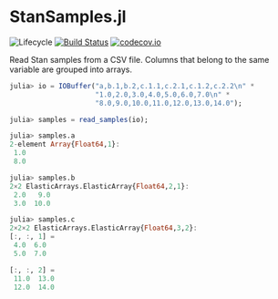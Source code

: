 # StanSamples.jl

![Lifecycle](https://img.shields.io/badge/lifecycle-experimental-orange.svg)<!--
![Lifecycle](https://img.shields.io/badge/lifecycle-maturing-blue.svg)
![Lifecycle](https://img.shields.io/badge/lifecycle-stable-green.svg)
![Lifecycle](https://img.shields.io/badge/lifecycle-retired-orange.svg)
![Lifecycle](https://img.shields.io/badge/lifecycle-archived-red.svg)
![Lifecycle](https://img.shields.io/badge/lifecycle-dormant-blue.svg) -->
[![Build Status](https://travis-ci.com/tpapp/StanSamples.jl.svg?branch=master)](https://travis-ci.com/tpapp/StanSamples.jl)
[![codecov.io](http://codecov.io/github/tpapp/StanSamples.jl/coverage.svg?branch=master)](http://codecov.io/github/tpapp/StanSamples.jl?branch=master)

Read Stan samples from a CSV file. Columns that belong to the same variable are grouped into arrays.

```julia
julia> io = IOBuffer("a,b.1,b.2,c.1.1,c.2.1,c.1.2,c.2.2\n" *
                     "1.0,2.0,3.0,4.0,5.0,6.0,7.0\n" *
                     "8.0,9.0,10.0,11.0,12.0,13.0,14.0");

julia> samples = read_samples(io);

julia> samples.a
2-element Array{Float64,1}:
 1.0
 8.0

julia> samples.b
2×2 ElasticArrays.ElasticArray{Float64,2,1}:
 2.0   9.0
 3.0  10.0

julia> samples.c
2×2×2 ElasticArrays.ElasticArray{Float64,3,2}:
[:, :, 1] =
 4.0  6.0
 5.0  7.0

[:, :, 2] =
 11.0  13.0
 12.0  14.0
```
